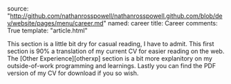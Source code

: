 source: "http://github.com/nathanrosspowell/nathanrosspowell.github.com/blob/dev/website/pages/menu/career.md"
named: career
title: Career
comments: True
template: "article.html"

This section is a little bit dry for casual reading, I have to admit. This first section is 90% a translation of my current CV for easier reading on the web. The [Other Experience][otherxp] section is a bit more explanitory on my outside-of-work programming and learnings. Lastly you can find the PDF version of my CV for download if you so wish.


